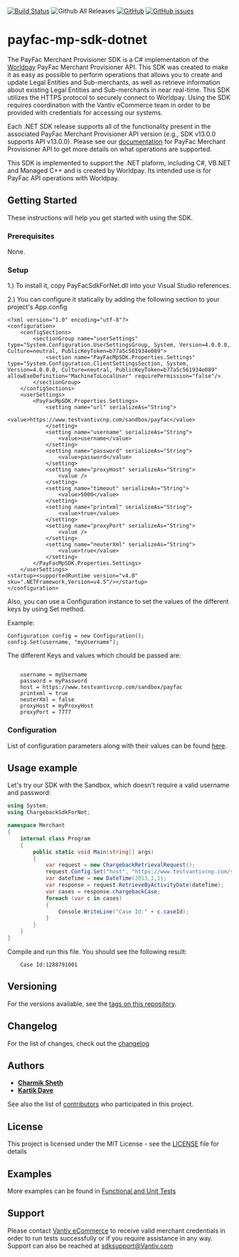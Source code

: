 [![Build Status](https://travis-ci.org/Vantiv/payfac-mp-sdk-dotnet.svg?branch=13.x)](https://travis-ci.org/Vantiv/payfac-mp-sdk-dotnet)
![Github All Releases](https://img.shields.io/github/downloads/vantiv/payfac-mp-sdk-java/total.svg)
[![GitHub](https://img.shields.io/github/license/vantiv/payfac-mp-sdk-java.svg)](https://github.com/Vantiv/payfac-mp-sdk-java/13.x/LICENSE) [![GitHub issues](https://img.shields.io/github/issues/vantiv/payfac-mp-sdk-java.svg)](https://github.com/Vantiv/payfac-mp-sdk-java/issues)

# payfac-mp-sdk-dotnet

The PayFac Merchant Provisioner SDK is a C# implementation of the [Worldpay](https://developer.vantiv.com/community/ecommerce) PayFac Merchant Provisioner API. This SDK was created to make it as easy as possible to perform operations that allows you to create and update Legal Entities and Sub-merchants, as well as retrieve information about existing Legal Entities and Sub-merchants in near real-time. This SDK utilizes the HTTPS protocol to securely connect to Worldpay. Using the SDK requires coordination with the Vantiv eCommerce team in order to be provided with credentials for accessing our systems.

Each .NET SDK release supports all of the functionality present in the associated PayFac Merchant Provisioner API version (e.g., SDK v13.0.0 supports API v13.0.0). Please see our [documentation](https://developer.vantiv.com/community/ecommerce/pages/documentation) for PayFac Merchant Provisioner API to get more details on what operations are supported.

This SDK is implemented to support the .NET plaform, including C#, VB.NET and Managed C++ and is created by Worldpay. Its intended use is for PayFac API operations with Worldpay.

## Getting Started

These instructions will help you get started with using the SDK.

### Prerequisites

None.

### Setup

1.) To install it, copy PayFacSdkForNet.dll into your Visual Studio references.

2.) You can configure it statically by adding the following section to your project's App.config
```
<?xml version="1.0" encoding="utf-8"?>
<configuration>
    <configSections>
        <sectionGroup name="userSettings" type="System.Configuration.UserSettingsGroup, System, Version=4.0.0.0, Culture=neutral, PublicKeyToken=b77a5c561934e089">
            <section name="PayFacMpSDK.Properties.Settings" type="System.Configuration.ClientSettingsSection, System, Version=4.0.0.0, Culture=neutral, PublicKeyToken=b77a5c561934e089" allowExeDefinition="MachineToLocalUser" requirePermission="false"/>
        </sectionGroup>
    </configSections>
    <userSettings>
        <PayFacMpSDK.Properties.Settings>
            <setting name="url" serializeAs="String">
                <value>https://www.testvantivcnp.com/sandbox/payfac</value>
            </setting>
            <setting name="username" serializeAs="String">
                <value>username</value>
            </setting>
            <setting name="password" serializeAs="String">
                <value>password</value>
            </setting>
            <setting name="proxyHost" serializeAs="String">
                <value />
            </setting>
            <setting name="timeout" serializeAs="String">
                <value>5000</value>
            </setting>
            <setting name="printxml" serializeAs="String">
                <value>true</value>
            </setting>
            <setting name="proxyPort" serializeAs="String">
                <value />
            </setting>
            <setting name="neuterXml" serializeAs="String">
                <value>true</value>
            </setting>
        </PayFacMpSDK.Properties.Settings>
    </userSettings>
<startup><supportedRuntime version="v4.0" sku=".NETFramework,Version=v4.5"/></startup>
</configuration>

```
Also, you can use a Configuration instance to set the values of the different keys by using Set method. 

Example:

```
Configuration config = new Configuration();
config.Set(username, "myUsername");

```
The different Keys and values which chould be passed are:
```
    
    username = myUsername
    password = myPassword
    host = https://www.testvantivcnp.com/sandbox/payfac
    printxml = true
    neuterXml = false
    proxyHost = myProxyHost
    proxyPort = 7777
```

### Configuration
List of configuration parameters along with their values can be found [here](https://gist.github.com/VantivSDK/8b7dd606230ec65b36eba457df4443de).

## Usage example

Let's try our SDK with the Sandbox, which doesn't require a valid username and password:  

```c#
using System;
using ChargebackSdkForNet;

namespace Merchant
{
    internal class Program
    {
        public static void Main(string[] args)
        {
            var request = new ChargebackRetrievalRequest();
            request.Config.Set("host", "https://www.testvantivcnp.com/sandbox/new/services");
            var dateTime = new DateTime(2013,1,1);
            var response = request.RetrieveByActivityDate(dateTime);
            var cases = response.chargebackCase;
            foreach (var c in cases)
            {
                Console.WriteLine("Case Id:" + c.caseId);
            }
        }
    }
}
```

Compile and run this file.  You should see the following result:
~~~
    Case Id:1288791001
~~~

## Versioning
For the versions available, see the [tags on this repository](https://github.com/vantiv/payfac-mp-sdk-java/tags). 

## Changelog
For the list of changes, check out the [changelog](https://github.com/Vantiv/payfac-mp-sdk-java/blob/13.x/CHANGELOG.md)

## Authors

* [**Charmik Sheth**](https://github.com/Charmik-Sheth)
* [**Kartik Dave**](https://github.com/davekartik24)

See also the list of [contributors](https://github.com/vantiv/payfac-mp-sdk-java/contributors) who participated in this project.

## License
This project is licensed under the MIT License - see the [LICENSE](https://github.com/Vantiv/payfac-mp-sdk-java/blob/13.x/LICENSE.md) file for details

## Examples
More examples can be found in [Functional and Unit Tests](https://github.com/Vantiv/payfac-mp-sdk-dotnet/tree/13.x/src/test/java/com/mp/sdk)

## Support
Please contact [Vantiv eCommerce](https://developer.vantiv.com/community/ecommerce) to receive valid merchant credentials in order to run tests successfully or if you require assistance in any way.  Support can also be reached at sdksupport@Vantiv.com

